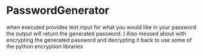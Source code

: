 # PasswordGenerator
when executed provides text input for what you would like in your password the output will return the generated password. I Also messed about with encrypting the generated password and decrypting it back to use some of the python encryption libraries
